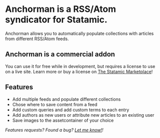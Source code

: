 # Anchorman is a RSS/Atom syndicator for Statamic.

Anchorman allows you to automatically populate collections with articles from different RSS/Atom feeds.

## Anchorman is a commercial addon
You can use it for free while in development, but requires a license to use on a live site. Learn more or buy a license on [The Statamic Marketplace](https://statamic.com/marketplace/addons/anchorman)!

## Features
* Add multiple feeds and populate different collections
* Chose where to save content from a feed
* Add custom queries and add custom terms to each entry
* Add authors as new users or attribute new articles to an existing user
* Save images to the assetcontainer of your choice

_Features requests? Found a bug? [Let me know!](mailto:wout@woutmager.nl)!_
